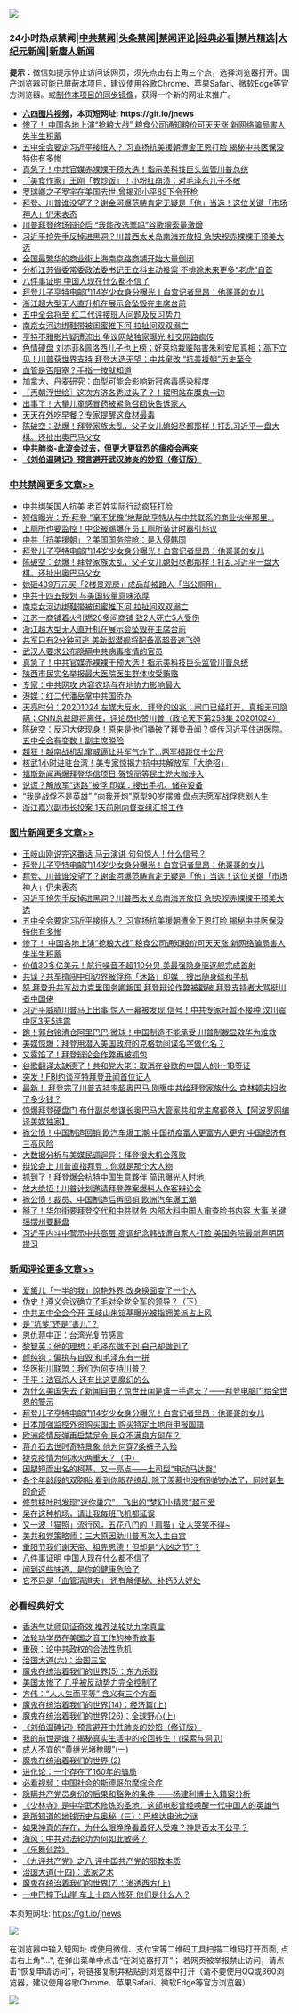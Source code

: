![](https://raw.githubusercontent.com/fqnews/bnews/master/64photo/fqnews-qr.jpg)

<div id="tt">
<h3>24小时热点禁闻|<a href="#%E4%B8%AD%E5%85%B1%E7%A6%81%E9%97%BB%E6%9B%B4%E5%A4%9A%E6%96%87%E7%AB%A0">中共禁闻</a>|<a href="#%E5%9B%BE%E7%89%87%E6%96%B0%E9%97%BB%E6%9B%B4%E5%A4%9A%E6%96%87%E7%AB%A0">头条禁闻</a>|<a href="#%E6%96%B0%E9%97%BB%E8%AF%84%E8%AE%BA%E6%9B%B4%E5%A4%9A%E6%96%87%E7%AB%A0">禁闻评论|<a href="#%E5%BF%85%E7%9C%8B%E7%BB%8F%E5%85%B8%E5%A5%BD%E6%96%87">经典必看|<a href="/video.md#%E7%A6%81%E7%89%87%E7%B2%BE%E9%80%89">禁片精选</a>|<a href="https://github.com/fqnews/djy/blob/master/gb/nf1351518.md#1">大纪元新闻</a>|<a href="https://github.com/fqnews/ntdtv/blob/master/gb/prog204.md#1">新唐人新闻</a></h3>
<div><b>提示：</b>微信如提示停止访问该网页，须先点击右上角三个点，选择浏览器打开。国产浏览器可能已屏蔽本项目，建议使用谷歌Chrome、苹果Safari、微软Edge等官方浏览器。或<a href="https://github.com/fqnews/bnews/blob/master/%E5%88%B6%E4%BD%9Cgit%E7%A6%81%E9%97%BB%E9%95%9C%E5%83%8F.md">制作本项目的同步镜像</a>，获得一个新的网址来推广。</div>
<ul>
<li><b><a href="http://d1.bdrive.tk/64.mp4" target="_blank">六四图片视频</a>，本页短网址: https://git.io/jnews</b></li>
<li><a href="/topimagenews/20201025/1420081.md">惨了！ 中国各地上演“抢粮大战” 粮食公司通知粮价可天天涨 新网络骗局害人失半生积蓄</a></li>
<li><a href="/topimagenews/20201025/1420116.md">五中全会要定习近平接班人？ 习宣扬抗美援朝遭金正恩打脸 揭秘中共医保没特供有多惨</a></li>
<li><a href="/cbnews/20201025/1419952.md">真急了！中共官媒赤裸裸干预大选！指示美科技巨头监管川普总统</a></li>
<li><a href="/cnnews/20201025/1419938.md">「美食作家」王刚「教炒饭」！小粉红崩溃：对毛泽东儿子不敬</a></li>
<li><a href="/headline/20201025/1420115.md">罗瑞卿之子罗宇在美国去世 曾揭邓小平89下令开枪</a></li>
<li><a href="/topimagenews/20201026/1420234.md">拜登、川普谁没望了？谢金河爆范畴肯定无疑是「他」当选！这位关键「市场神人」仍未表态</a></li>
<li><a href="/cnnews/20201025/1419946.md">川普拜登终场辩论后 “我能改选票吗”谷歌搜索量激增</a></li>
<li><a href="/topimagenews/20201026/1420202.md">习近平抢先手反掉进黑洞？川普西太关岛南海齐放招 急!央视赤裸裸干预美大选</a></li>
<li><a href="/finance/20201026/1420222.md">全国最繁华的商业街上海南京路商铺开始大量倒闭</a></li>
<li><a href="/baitai/20201025/1420043.md">分析江苏省委常委政法委书记王立科主动投案 不排除未来更多“老虎”自首</a></li>
<li><a href="/comments/20201025/1420118.md">八件事证明 中国人现在什么都不信了</a></li>
<li><a href="/comments/20201026/1420284.md">拜登儿子亨特电邮门14岁少女身分曝光！白宫记者里昂：他哥哥的女儿</a></li>
<li><a href="/cbnews/20201026/1420210.md">浙江超大型无人直升机在展示会坠毁在主席台前</a></li>
<li><a href="/comments/20201025/1419939.md">五中全会将至 红二代评接班人问题及反习势力</a></li>
<li><a href="/cbnews/20201026/1420212.md">南京女河边绑鞋带被闺蜜推下河 拉扯间双双溺亡</a></li>
<li><a href="/cnnews/20201026/1420275.md">亨特不雅影片疑遭流出 争议网站独家曝光 社交网路疯传</a></li>
<li><a href="/bannedvideo/20201026/1420286.md">色情硬盘 刘亦菲&佩洛西儿子也上榜；好莱坞栽赃陷害朱利安尼真相；高下立见！川普获世界支持 拜登大选无望；中共窜改 “抗美援朝”历史至今</a></li>
<li><a href="/comments/20201025/1419985.md">血管是否阻塞？手指一按就知道</a></li>
<li><a href="/comments/20201025/1419965.md">加拿大、丹麦研究：血型可能会影响新冠病毒感染程度</a></li>
<li><a href="/ssgc/20201026/1420247.md">〖兲朝浮世绘〗这次方济各秀过头了？！摆明站在魔鬼一边</a></li>
<li><a href="/health/20201025/1420009.md">出事了！大量儿童感冒药被紧急召回快告诉家人</a></li>
<li><a href="/comments/20201025/1420099.md">天天在外吃早餐？专家提醒这食材最毒</a></li>
<li><a href="/cbnews/20201026/1420280.md">陈破空：劲爆！拜登家族太乱，父子女儿媳妇尽都那样！打乱习近平一盘大棋。还扯出奥巴马父女</a></li>
<li><b><a href="/comments/20200211/1275071.md" target="_blank">中共肺炎-此波会过去，但更大更猛烈的瘟疫会再来</a></b></li>
<li><b><a href="/comments/20200207/1272816.md" target="_blank">《刘伯温碑记》预言避开武汉肺炎的妙招（修订版）</a></b></li>
</ul>
</div>

<div class="catlist">
<h3><a href="/cbnews/" target="_blank">中共禁闻</a><span><a href="/cbnews/" target="_blank" rel="nofollow">更多文章>></a></span></h3>
<ul>
<li><a href="/cbnews/20201026/1420377.md" target="_blank">中共绑架国人抗美 老百姓实际行动疯狂打脸</a></li>
<li><a href="/cbnews/20201026/1420338.md" target="_blank">短信曝光：乔·拜登 “毫不犹豫”地帮助亨特从与中共联系的商业伙伴那里&#8230;</a></li>
<li><a href="/cbnews/20201026/1420337.md" target="_blank">上厕所也要监控！中企被踢爆在员工厕所装计时器引热议</a></li>
<li><a href="/cbnews/20201026/1420293.md" target="_blank">中共「抗美援朝」？美国国务院呛：是入侵韩国</a></li>
<li><a href="/comments/20201026/1420284.md" target="_blank">拜登儿子亨特电邮门14岁少女身分曝光！白宫记者里昂：他哥哥的女儿</a></li>
<li><a href="/cbnews/20201026/1420280.md" target="_blank">陈破空：劲爆！拜登家族太乱，父子女儿媳妇尽都那样！打乱习近平一盘大棋。还扯出奥巴马父女</a></li>
<li><a href="/cbnews/20201026/1420267.md" target="_blank">她砸439万元买「2楼景观房」成品却被路人「当公厕用」</a></li>
<li><a href="/cbnews/20201026/1420231.md" target="_blank">中共十四五规划 与美国较量意味浓厚</a></li>
<li><a href="/cbnews/20201026/1420212.md" target="_blank">南京女河边绑鞋带被闺蜜推下河 拉扯间双双溺亡</a></li>
<li><a href="/cbnews/20201026/1420211.md" target="_blank">江苏一商铺着火引燃20多间商铺 致2人死亡5人受伤</a></li>
<li><a href="/cbnews/20201026/1420210.md" target="_blank">浙江超大型无人直升机在展示会坠毁在主席台前</a></li>
<li><a href="/cbnews/20201026/1420185.md" target="_blank">共军只有2分钟可逃 美新型潜舰将配备高超音速飞弹</a></li>
<li><a href="/cbnews/20201025/1420143.md" target="_blank">武汉人要求公布隐瞒中共病毒疫情的官员</a></li>
<li><a href="/cbnews/20201025/1419952.md" target="_blank">真急了！中共官媒赤裸裸干预大选！指示美科技巨头监管川普总统</a></li>
<li><a href="/cbnews/20201025/1419886.md" target="_blank">陕西市民实名举报最大医院医生群体收受贿赂</a></li>
<li><a href="/cbnews/20201025/1419857.md" target="_blank">专家：中共网攻 内容农场与在地协力影响最大</a></li>
<li><a href="/cbnews/20201025/1419856.md" target="_blank">港媒：红二代潘岳掌中共国侨办</a></li>
<li><a href="/cbnews/20201025/1419825.md" target="_blank">天亮时分：20201024 左媒大反水，拜登的凶兆；闸门已经打开，真相无可隐瞒；CNN总裁即将离任，评论员也赞川普（政论天下第258集 20201024）</a></li>
<li><a href="/cbnews/20201025/1419778.md" target="_blank">陈破空：反习大佬现身！原来是他们捅破了拜登丑闻？盛传习近平住进医院。五中全会有变数！副主席脱险</a></li>
<li><a href="/cbnews/20201025/1419752.md" target="_blank">超狂！越南战机乱窜威逼让共军气炸了…两军相距仅十公尺</a></li>
<li><a href="/cbnews/20201025/1419751.md" target="_blank">核武1小时进驻台湾！美专家惊揭力抗中共解放军「大绝招」</a></li>
<li><a href="/cbnews/20201024/1419678.md" target="_blank">福斯新闻再爆拜登华信项目 贺锦丽等民主党大咖涉入</a></li>
<li><a href="/cbnews/20201024/1419677.md" target="_blank">说谎？解放军“迷路”被俘 印媒：搜出手机、储存设备</a></li>
<li><a href="/cbnews/20201024/1419581.md" target="_blank">“我是战俘不是英雄” “向我开炮”原型90岁摆摊 盘点志愿军战俘悲剧人生</a></li>
<li><a href="/cbnews/20201024/1419569.md" target="_blank">浙江嘉兴副市长投案 1天前刚向督查组汇报工作</a></li>

</ul>
</div>
<div class="catlist">
<h3><a href="/topimagenews/" target="_blank">图片新闻</a><span><a href="/topimagenews/" target="_blank" rel="nofollow">更多文章>></a></span></h3>
<ul>
<li><a href="/topimagenews/20201026/1420376.md" target="_blank">王岐山刚说完这番话 马云演讲 句句惊人！什么信号？</a></li>
<li><a href="/comments/20201026/1420284.md" target="_blank">拜登儿子亨特电邮门14岁少女身分曝光！白宫记者里昂：他哥哥的女儿</a></li>
<li><a href="/topimagenews/20201026/1420234.md" target="_blank">拜登、川普谁没望了？谢金河爆范畴肯定无疑是「他」当选！这位关键「市场神人」仍未表态</a></li>
<li><a href="/topimagenews/20201026/1420202.md" target="_blank">习近平抢先手反掉进黑洞？川普西太关岛南海齐放招 急!央视赤裸裸干预美大选</a></li>
<li><a href="/topimagenews/20201025/1420116.md" target="_blank">五中全会要定习近平接班人？ 习宣扬抗美援朝遭金正恩打脸 揭秘中共医保没特供有多惨</a></li>
<li><a href="/topimagenews/20201025/1420081.md" target="_blank">惨了！ 中国各地上演“抢粮大战” 粮食公司通知粮价可天天涨 新网络骗局害人失半生积蓄</a></li>
<li><a href="/topimagenews/20201025/1419905.md" target="_blank">价值30多亿美元！航行噪音不超110分贝 美最强隐身驱逐舰完成首射</a></li>
<li><a href="/topimagenews/20201025/1419885.md" target="_blank">共谍？共军擅闯中印边界被俘称「迷路」印媒：搜出随身碟和手机</a></li>
<li><a href="/topimagenews/20201025/1419696.md" target="_blank">怒 拜登升共军战力克里国务卿叛国 拜登辩论作弊被戳破 拜登支持者大骂挺川者中国佬</a></li>
<li><a href="/topimagenews/20201024/1419632.md" target="_blank">习近平威胁川普马上出事 惊人一幕被发现 信号！中共专家吁暂不接种 汶川震中区3天5连震</a></li>
<li><a href="/topimagenews/20201024/1419580.md" target="_blank">跑！郭台铭清仓阿里巴巴 微球！中国制造不能承受 川普制裁显效华为难救</a></li>
<li><a href="/topimagenews/20201024/1419448.md" target="_blank">美媒惊爆：拜登用潜入美国政府的克格勃间谍名字做化名？</a></li>
<li><a href="/topimagenews/20201024/1419418.md" target="_blank">又露馅了！拜登辩论会作弊再被抓包</a></li>
<li><a href="/topimagenews/20201024/1419395.md" target="_blank">谷歌翻译太缺德了！共和党大佬：取消在谷歌的中国人的H-1B签证</a></li>
<li><a href="/topimagenews/20201024/1419394.md" target="_blank">突发！FBI约谈亨特拜登丑闻首位证人</a></li>
<li><a href="/topimagenews/20201024/1419175.md" target="_blank">最新！ 拜登完了川普支持率超奥巴马 刚曝中共给拜登家族什么 克林顿夫妇收了多少钱？</a></li>
<li><a href="/topimagenews/20201024/1419161.md" target="_blank">惊爆拜登硬盘门 布什副总参谋长奥巴马大管家共和党主席都卷入【阿波罗网编译美媒独家】</a></li>
<li><a href="/topimagenews/20201023/1419001.md" target="_blank">掀公愤！中国制造回销 欧汽车爆工潮 中国抗疫富人更富穷人更穷 中国经济有三高风险</a></li>
<li><a href="/topimagenews/20201023/1418941.md" target="_blank">大数据分析与美媒民调迴异：拜登很大机会落败</a></li>
<li><a href="/topimagenews/20201023/1418912.md" target="_blank">辩论会上 川普直指拜登：你就是那个大人物</a></li>
<li><a href="/topimagenews/20201023/1418753.md" target="_blank">抓到了！拜登爆会杭特中国生意夥伴 简讯曝光人时地</a></li>
<li><a href="/topimagenews/20201023/1418752.md" target="_blank">放大绝招！川普计划邀请拜登弊案爆料人作客辩论会</a></li>
<li><a href="/topimagenews/20201023/1418689.md" target="_blank">掀公愤！裁员、中国制造后再回销 欧洲汽车爆工潮</a></li>
<li><a href="/topimagenews/20201023/1418574.md" target="_blank">掰了！华尔街要拜登交代和中共财务 内部大料中国人审查脸书内容 大事 关键摇摆州要翻盘</a></li>
<li><a href="/topimagenews/20201022/1418484.md" target="_blank">习近平内斗中警示中共高层 高调纪念韩战遭自家人打脸 美国务院最新声明两提习</a></li>

</ul>
</div>
<div class="catlist">
<h3><a href="/comments/" target="_blank">新闻评论</a><span><a href="/comments/" target="_blank" rel="nofollow">更多文章>></a></span></h3>
<ul>
<li><a href="/comments/20201026/1420351.md" target="_blank">爱黛儿「一半的我」惊艳外界 改身换面变了一个人</a></li>
<li><a href="/comments/20201026/1420325.md" target="_blank">伪史！遵义会议确立了毛对全党全军的领导？（下）</a></li>
<li><a href="/comments/20201026/1420315.md" target="_blank">中共五中全会今开 王岐山朱镕基曝光被指拥美派占上风</a></li>
<li><a href="/comments/20201026/1420310.md" target="_blank">是“坑爹”还是“害儿”？</a></li>
<li><a href="/comments/20201026/1420309.md" target="_blank">恩仇蒋中正：台湾光复节感言</a></li>
<li><a href="/comments/20201026/1420300.md" target="_blank">黎智英：他的理想：毛泽东做不到 自己却做到了</a></li>
<li><a href="/comments/20201026/1420299.md" target="_blank">颜纯钩：偏执与自毁 和毛泽东有一拼</a></li>
<li><a href="/comments/20201026/1420298.md" target="_blank">华医挺川联盟：我们为何支持川普？</a></li>
<li><a href="/comments/20201026/1420297.md" target="_blank">于平：法官杀人 还有比这更魔幻的么</a></li>
<li><a href="/comments/20201026/1420289.md" target="_blank">为什么美国失去了新闻自由？惊世丑闻是谁一手遮天？——拜登电脑门给全世界的警示</a></li>
<li><a href="/comments/20201026/1420284.md" target="_blank">拜登儿子亨特电邮门14岁少女身分曝光！白宫记者里昂：他哥哥的女儿</a></li>
<li><a href="/comments/20201026/1420270.md" target="_blank">日本加强监控外资购买国土 购买特定土地将申报国籍</a></li>
<li><a href="/comments/20201026/1420269.md" target="_blank">欧洲疫情反弹再启禁足令 民众不满良方何在？</a></li>
<li><a href="/comments/20201026/1420246.md" target="_blank">蒋介石去世时奇特景象 他为何穿7条裤子入殓</a></li>
<li><a href="/comments/20201026/1420233.md" target="_blank">捷克疫情为何冰火两重天？（中）</a></li>
<li><a href="/comments/20201026/1420232.md" target="_blank">因腿短而出名的柯基，又一亮点——土司型“电动马达臀”</a></li>
<li><a href="/comments/20201026/1420229.md" target="_blank">各个年龄段的双胞胎 看到你眼花缭乱 除了羡慕也没有别的办法了，同时诞生的奇迹</a></li>
<li><a href="/comments/20201026/1420228.md" target="_blank">修剪枝叶时发现“迷你巢穴”，飞出的“梦幻小精灵”超可爱</a></li>
<li><a href="/comments/20201026/1420218.md" target="_blank">呆在这种机场，请让我每班飞机都延误</a></li>
<li><a href="/comments/20201026/1420216.md" target="_blank">又一波「猫照」流行风，五花八门的「肩猫」让人哭笑不得~</a></li>
<li><a href="/comments/20201026/1420209.md" target="_blank">美共和党策略师：三大原因助川普再次入主白宫</a></li>
<li><a href="/comments/20201025/1420154.md" target="_blank">重阳节我们谢天帝、祖先恩德！但却是“大凶之节”？</a></li>
<li><a href="/comments/20201025/1420118.md" target="_blank">八件事证明 中国人现在什么都不信了</a></li>
<li><a href="/comments/20201025/1420101.md" target="_blank">闻到这些味道，是你的健康危险了</a></li>
<li><a href="/comments/20201025/1420100.md" target="_blank">它不只是「血管清道夫」 还有解便秘、补钙5大好处</a></li>

</ul>
</div>

<div class="catlist">
<h3>必看经典好文</h3>
<ul>
<li><a href="/comments/20200517/1330064.md" target="_blank">香港气功师见证奇效 推荐法轮功九字真言</a></li>
<li><a href="/comments/20200511/1326751.md" target="_blank">法轮功学员在美国之音工作的神奇故事</a></li>
<li><a href="/comments/20200705/783271.md" target="_blank">重磅：论中共政权的合法性危机</a></li>
<li><a href="/cbnews/20180312/913459.md" target="_blank">治国大道(六)：治国三宝</a></li>
<li><a href="/topimagenews/20180524/946967.md" target="_blank">魔鬼在统治着我们的世界(5)：东方杀戮</a></li>
<li><a href="/comments/20200624/1349702.md" target="_blank">美国太惨了 几乎被反动势力完全控制了</a></li>
<li><a href="/comments/20200720/1363377.md" target="_blank">方伟：“人人生而平等” 含义有三个方面</a></li>
<li><a href="/topimagenews/20180605/953415.md" target="_blank">魔鬼在统治着我们的世界(14)：经济篇(上)</a></li>
<li><a href="/comments/20181210/1044798.md" target="_blank">魔鬼在统治着我们的世界(26)：全球野心(上)</a></li>
<li><a href="/comments/20200207/1272816.md" target="_blank">《刘伯温碑记》预言避开中共肺炎的妙招（修订版）</a></li>
<li><a href="/comments/20200715/1359453.md" target="_blank">我的前世是谁？揭秘真实生活中的轮回转生！(探索与洞见)</a></li>
<li><a href="/lifebaike/20200527/1334909.md" target="_blank">成人不宜的“黄继光堵枪眼”(一)</a></li>
<li><a href="/topimagenews/20180520/944940.md" target="_blank">魔鬼在统治着我们的世界 (2)</a></li>
<li><a href="/comments/20200907/1392278.md" target="_blank">进化论：一个存在了160年的骗局</a></li>
<li><a href="/comments/20200806/1375443.md" target="_blank">必看视频：中国社会的斯德哥尔摩综合症</a></li>
<li><a href="/comments/20201010/1411228.md" target="_blank">隐瞒共产党员身份的后果和豁免的条件 ——杨建利博士入籍案分析</a></li>
<li><a href="/comments/20201013/1412612.md" target="_blank">《少林寺》是中华武术修炼的圣地，这部电影曾经唤醒一代中国人的英雄气</a></li>
<li><a href="/tculture/xiulian/20170726/797589.md" target="_blank">我所知道的地球历史与奥秘（三）：巴格达电池之谜</a></li>
<li><a href="/comments/20200623/1346844.md" target="_blank">如果神真的存在，为什么眼睁睁看着好人受难？神是否太不公平？</a></li>
<li><a href="/comments/20191218/1228234.md" target="_blank">海风：中共对法轮功为何如此敏感？</a></li>
<li><a href="/comments/20200527/783191.md" target="_blank">《乐舞仙踪》</a></li>
<li><a href="/bookonline/20131116/201047.md" target="_blank">《九评共产党》之八 评中国共产党的邪教本质</a></li>
<li><a href="/cbnews/20180320/916962.md" target="_blank">治国大道(十四)：法家之术</a></li>
<li><a href="/topimagenews/20180527/948369.md" target="_blank">魔鬼在统治着我们的世界(7)：渗透西方(上)</a></li>
<li><a href="/cbnews/20200611/1343057.md" target="_blank">一中巴摔下山崖 车上十四人惨死 他们是什么人？</a></li>

</ul>
</div>

本页短网址: https://git.io/jnews

![](https://raw.githubusercontent.com/fqnews/bnews/master/64photo/fqnews-qr.jpg)

在浏览器中输入短网址 或使用微信、支付宝等二维码工具扫描二维码打开页面, 点击右上角"...", 在弹出菜单中点击“在浏览器打开”； 若网页被举报禁止访问，请点击“恢复申请访问”，将链接复制并粘贴到浏览器中打开（请不要使用QQ或360浏览器，建议使用谷歌Chrome、苹果Safari、微软Edge等官方浏览器）

![](https://raw.githubusercontent.com/fqnews/bnews/master/64photo/wx.jpg)
